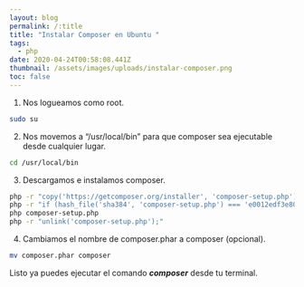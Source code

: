 ```yaml
---
layout: blog
permalink: /:title
title: "Instalar Composer en Ubuntu "
tags:
  - php
date: 2020-04-24T00:58:08.441Z
thumbnail: /assets/images/uploads/instalar-composer.png
toc: false
---
```

1. Nos logueamos como root.
```bash
sudo su
```
2. Nos movemos a “/usr/local/bin” para que composer sea ejecutable desde cualquier lugar.
```bash
cd /usr/local/bin
```
3. Descargamos e instalamos composer.
```bash
php -r "copy('https://getcomposer.org/installer', 'composer-setup.php');"
php -r "if (hash_file('sha384', 'composer-setup.php') === 'e0012edf3e80b6978849f5eff0d4b4e4c79ff1609dd1e613307e16318854d24ae64f26d17af3ef0bf7cfb710ca74755a') { echo 'Installer verified'; } else { echo 'Installer corrupt'; unlink('composer-setup.php'); } echo PHP_EOL;"
php composer-setup.php
php -r "unlink('composer-setup.php');"
```
4. Cambiamos el nombre de composer.phar a composer (opcional).
```bash
mv composer.phar composer
```

Listo ya puedes ejecutar el comando ***composer*** desde tu terminal.
